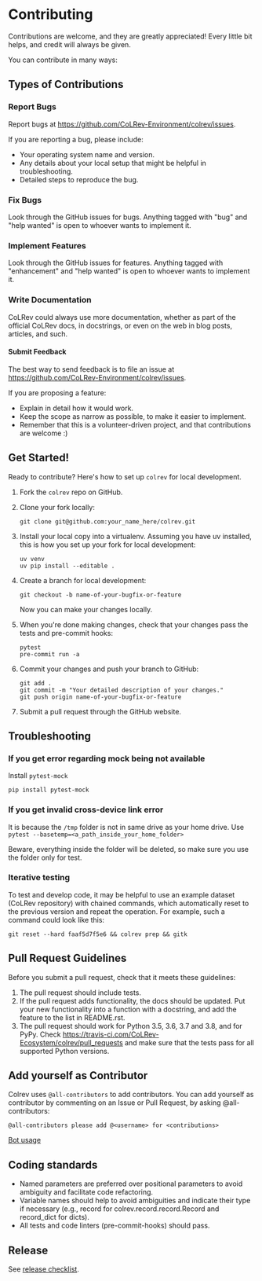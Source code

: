 # Contributing

Contributions are welcome, and they are greatly appreciated! Every little bit
helps, and credit will always be given.

You can contribute in many ways:

## Types of Contributions

### Report Bugs

Report bugs at https://github.com/CoLRev-Environment/colrev/issues.

If you are reporting a bug, please include:

* Your operating system name and version.
* Any details about your local setup that might be helpful in troubleshooting.
* Detailed steps to reproduce the bug.

### Fix Bugs

Look through the GitHub issues for bugs. Anything tagged with "bug" and "help
wanted" is open to whoever wants to implement it.

### Implement Features

Look through the GitHub issues for features. Anything tagged with "enhancement"
and "help wanted" is open to whoever wants to implement it.

### Write Documentation

CoLRev could always use more documentation, whether as part of the
official CoLRev docs, in docstrings, or even on the web in blog posts,
articles, and such.

#### Submit Feedback

The best way to send feedback is to file an issue at https://github.com/CoLRev-Environment/colrev/issues.

If you are proposing a feature:

* Explain in detail how it would work.
* Keep the scope as narrow as possible, to make it easier to implement.
* Remember that this is a volunteer-driven project, and that contributions are welcome :)

## Get Started!

Ready to contribute? Here's how to set up `colrev` for local development.

1. Fork the `colrev` repo on GitHub.
2. Clone your fork locally:

    ```
    git clone git@github.com:your_name_here/colrev.git
    ```

3. Install your local copy into a virtualenv. Assuming you have uv installed, this is how you set up your fork for local development:

    ```
    uv venv
    uv pip install --editable .
    ```

4. Create a branch for local development:

    ```
    git checkout -b name-of-your-bugfix-or-feature
    ```

   Now you can make your changes locally.

5. When you're done making changes, check that your changes pass the
   tests and pre-commit hooks:

    ```
    pytest
    pre-commit run -a
    ```

6. Commit your changes and push your branch to GitHub:

    ```
    git add .
    git commit -m "Your detailed description of your changes."
    git push origin name-of-your-bugfix-or-feature
    ```

7. Submit a pull request through the GitHub website.

## Troubleshooting

### If you get error regarding mock being not available

Install `pytest-mock`

```
pip install pytest-mock
```

### If you get invalid cross-device link error

It is because the `/tmp` folder is not in same drive as your home drive. Use `pytest --basetemp=<a_path_inside_your_home_folder>`

Beware, everything inside the folder will be deleted, so make sure you use the folder only for test.

### Iterative testing

To test and develop code, it may be helpful to use an example dataset (CoLRev repository) with chained commands, which automatically reset to the previous version and repeat the operation. For example, such a command could look like this:

```
git reset --hard faaf5d7f5e6 && colrev prep && gitk
```

## Pull Request Guidelines

Before you submit a pull request, check that it meets these guidelines:

1. The pull request should include tests.
2. If the pull request adds functionality, the docs should be updated. Put
   your new functionality into a function with a docstring, and add the
   feature to the list in README.rst.
3. The pull request should work for Python 3.5, 3.6, 3.7 and 3.8, and for PyPy. Check
   https://travis-ci.com/CoLRev-Ecosystem/colrev/pull_requests
   and make sure that the tests pass for all supported Python versions.

## Add yourself as Contributor

Colrev uses `@all-contributors` to add contributors. You can add yourself as contributor by commenting on an Issue or
Pull Request, by asking @all-contributors:

```
@all-contributors please add @<username> for <contributions>
```

[Bot usage](https://allcontributors.org/docs/en/bot/usage)

## Coding standards

- Named parameters are preferred over positional parameters to avoid ambiguity and facilitate code refactoring.
- Variable names should help to avoid ambiguities and indicate their type if necessary (e.g., record for colrev.record.record.Record and record_dict for dicts).
- All tests and code linters (pre-commit-hooks) should pass.

## Release

See [release checklist](release-checklist.md).
